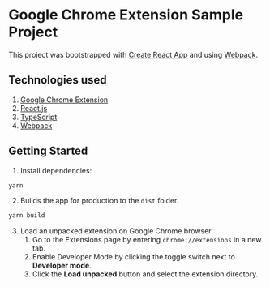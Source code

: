 # Google Chrome Extension Sample Project

This project was bootstrapped with [Create React App](https://github.com/facebook/create-react-app) and using [Webpack](https://webpack.js.org).

## Technologies used

1. [Google Chrome Extension](https://developer.chrome.com/docs/extensions/get-started)
2. [React.js](https://legacy.reactjs.org/)
3. [TypeScript](https://www.typescriptlang.org)
4. [Webpack](https://webpack.js.org)

## Getting Started

1. Install dependencies:

```bash
yarn
```

2. Builds the app for production to the `dist` folder.

```bash
yarn build
```

3. Load an unpacked extension on Google Chrome browser
   1. Go to the Extensions page by entering `chrome://extensions` in a new tab.
   2. Enable Developer Mode by clicking the toggle switch next to **Developer mode**.
   3. Click the **Load unpacked** button and select the extension directory.